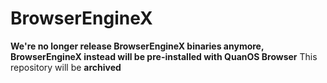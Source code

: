 # BrowserEngineX
**We're no longer release BrowserEngineX binaries anymore, BrowserEngineX instead will be pre-installed with QuanOS Browser**
This repository will be **archived**
